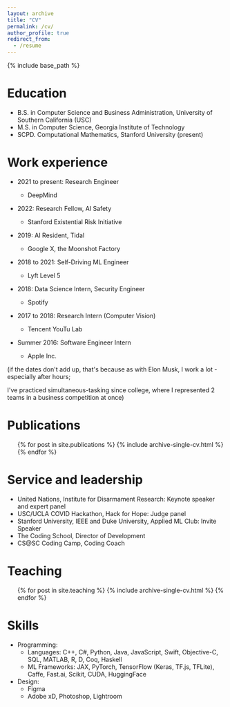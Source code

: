 ```yaml
---
layout: archive
title: "CV"
permalink: /cv/
author_profile: true
redirect_from:
  - /resume
---
```


{% include base_path %}

Education
======
* B.S. in Computer Science and Business Administration, University of Southern California (USC)
* M.S. in Computer Science, Georgia Institute of Technology
* SCPD. Computational Mathematics, Stanford University (present)

Work experience
======
* 2021 to present: Research Engineer
  * DeepMind

* 2022: Research Fellow, AI Safety
  * Stanford Existential Risk Initiative

* 2019: AI Resident, Tidal
  * Google X, the Moonshot Factory

* 2018 to 2021: Self-Driving ML Engineer 
  * Lyft Level 5

* 2018: Data Science Intern, Security Engineer
  * Spotify

* 2017 to 2018: Research Intern (Computer Vision)
  * Tencent YouTu Lab

* Summer 2016: Software Engineer Intern
  * Apple Inc.

<!--   * Duties included: Tagging issues
  * Supervisor: Professor Git -->

<!-- * Fall 2015: Research Assistant
  * Github University
  * Duties included: Merging pull requests
  * Supervisor: Professor Hub -->

(if the dates don't add up, that's because as with Elon Musk, I work a lot - especially after hours; 

I've practiced simultaneous-tasking since college, where I represented 2 teams in a business competition at once)


Publications
======
  <ul>{% for post in site.publications %}
    {% include archive-single-cv.html %}
  {% endfor %}</ul>
  
<!-- Talks
======
  <ul>{% for post in site.talks %}
    {% include archive-single-talk-cv.html %}
  {% endfor %}</ul> -->
  
Service and leadership
======
* United Nations, Institute for Disarmament Research: Keynote speaker and expert panel
* USC/UCLA COVID Hackathon, Hack for Hope: Judge panel
* Stanford University, IEEE and Duke University, Applied ML Club: Invite Speaker
* The Coding School, Director of Development
* CS@SC Coding Camp, Coding Coach

Teaching
======
  <ul>
  {% for post in site.teaching %}
    {% include archive-single-cv.html %}
  {% endfor %}
  </ul>
  
Skills
======
* Programming:
  * Languages: C++, C#, Python, Java, JavaScript, Swift, Objective-C, SQL, MATLAB, R, D, Coq, Haskell
  * ML Frameworks: JAX, PyTorch, TensorFlow (Keras, TF.js, TFLite), Caffe, Fast.ai, Scikit, CUDA, HuggingFace
* Design:
  * Figma
  * Adobe xD, Photoshop, Lightroom
